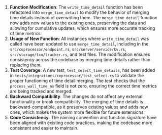 1. **Function Modification**: The `write_time_detail` function has been refactored into `merge_time_detail` to modify the behavior of merging time details instead of overwriting them. The `merge_time_detail` function now adds new values to the existing ones, preserving the data and allowing for cumulative updates, which ensures more accurate tracking of time metrics.
2. **Usage of New Function**: All instances where `write_time_detail` was called have been updated to use `merge_time_detail`, including in the `src/coprocessor/endpoint.rs`, `src/server/service/kv.rs`, `src/storage/txn/tracker.rs`, and test files. The modification ensures consistency across the codebase by merging time details rather than replacing them.
3. **Test Coverage**: A new test, `test_select_time_details`, has been added in `tests/integrations/coprocessor/test_select.rs` to validate the proper functioning of time detail merging. The test checks that the `process_wall_time_ns` field is not zero, ensuring the correct time metrics are being tracked and merged.
4. **Backward Compatibility**: The changes do not affect any external functionality or break compatibility. The merging of time details is backward-compatible, as it preserves existing values and adds new ones, which makes the system more flexible for future extensions.
5. **Code Consistency**: The naming convention and function signature have been aligned with existing code practices, making the codebase more consistent and easier to maintain.
